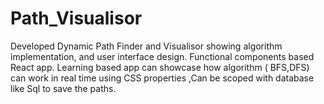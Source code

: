 # Path_Visualisor
Developed Dynamic Path Finder and Visualisor showing algorithm implementation, and user interface design. Functional components based React app. Learning based app can showcase how algorithm ( BFS,DFS) can work in real time using CSS properties ,Can be scoped with database like Sql to save the paths.
